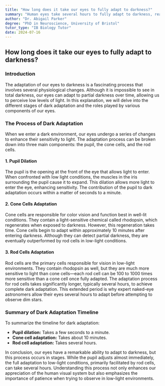 ```yaml
---
title: "How long does it take our eyes to fully adapt to darkness?"
summary: "Human eyes take several hours to fully adapt to darkness, reaching peak sensitivity in low light conditions. While pupils dilate quickly, cones adapt within 10 minutes, rod cells take hours to fully adapt. This adaptation process is essential for optimal night vision."
author: "Dr. Abigail Parker"
degree: "PhD in Neuroscience, University of Bristol"
tutor_type: "IB Biology Tutor"
date: 2024-07-16
---
```


## How long does it take our eyes to fully adapt to darkness?

### Introduction
The adaptation of our eyes to darkness is a fascinating process that involves several physiological changes. Although it is impossible to see in total darkness, our eyes can adapt to partial darkness over time, allowing us to perceive low levels of light. In this explanation, we will delve into the different stages of dark adaptation and the roles played by various components of our eyes.

### The Process of Dark Adaptation
When we enter a dark environment, our eyes undergo a series of changes to enhance their sensitivity to light. The adaptation process can be broken down into three main components: the pupil, the cone cells, and the rod cells.

#### 1. Pupil Dilation
The pupil is the opening at the front of the eye that allows light to enter. When confronted with low light conditions, the muscles in the iris surrounding the pupil cause it to expand. This dilation allows more light to enter the eye, enhancing sensitivity. The contribution of the pupil to dark adaptation occurs within a matter of seconds to a minute.

#### 2. Cone Cells Adaptation
Cone cells are responsible for color vision and function best in well-lit conditions. They contain a light-sensitive chemical called rhodopsin, which regenerates when exposed to darkness. However, this regeneration takes time. Cone cells begin to adapt within approximately $10$ minutes after entering darkness. Although they can detect partial darkness, they are eventually outperformed by rod cells in low-light conditions.

#### 3. Rod Cells Adaptation
Rod cells are the primary cells responsible for vision in low-light environments. They contain rhodopsin as well, but they are much more sensitive to light than cone cells—each rod cell can be $100$ to $1000$ times more sensitive than a cone cell once fully adapted. The adaptation process for rod cells takes significantly longer, typically several hours, to achieve complete dark adaptation. This extended period is why expert naked-eye astronomers allow their eyes several hours to adapt before attempting to observe dim stars.

### Summary of Dark Adaptation Timeline
To summarize the timeline for dark adaptation:
- **Pupil dilation:** Takes a few seconds to a minute.
- **Cone cell adaptation:** Takes about $10$ minutes.
- **Rod cell adaptation:** Takes several hours.

In conclusion, our eyes have a remarkable ability to adapt to darkness, but this process occurs in stages. While the pupil adjusts almost immediately, the full adaptation to low-light conditions, primarily facilitated by rod cells, can take several hours. Understanding this process not only enhances our appreciation of the human visual system but also emphasizes the importance of patience when trying to observe in low-light environments.
    